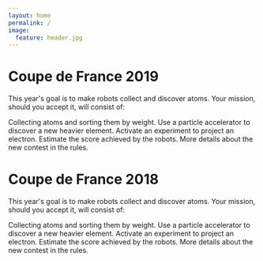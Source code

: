 ```yaml
---
layout: home
permalink: /
image:
  feature: header.jpg
---
```


<div class="tiles">
</div><!-- /.tiles -->

<div class="tile">
  <h1 class="post-title">Coupe de France 2019</h1>
  <p class="post-teaser">This year's goal is to make robots collect and discover atoms. Your mission, should you accept it, will consist of:

Collecting atoms and sorting them by weight.
Use a particle accelerator to discover a new heavier element.
Activate an experiment to project an electron.
Estimate the score achieved by the robots.
More details about the new contest in the rules.</p>
</div><!-- /.tile -->


<div class="tile">
  <h1 class="post-title">Coupe de France 2018</h1>
  <p class="post-teaser">This year's goal is to make robots collect and discover atoms. Your mission, should you accept it, will consist of:

Collecting atoms and sorting them by weight.
Use a particle accelerator to discover a new heavier element.
Activate an experiment to project an electron.
Estimate the score achieved by the robots.
More details about the new contest in the rules.</p>
</div><!-- /.tile -->
